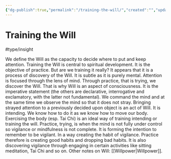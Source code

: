 ```yaml
---
{"dg-publish":true,"permalink":"/training-the-will/","created":"","updated":""}
---
```



# Training the Will
#type/insight 

We define the Will as the capacity to decide where to put and keep attention. Training the Will is central to spiritual development. It is the objective of practice. But are we training it really? It appears that it is a process of discovery of the Will. It is subtle as it is purely mental. Attention is focused through the lens of mind.  Through practice, that is trying, we discover the Will. That is why Will is an aspect of consciousness. It is the imperative statement (the others are declarative, interrogative and exclamatory, with the latter not fundamental). We command the mind and at the same time we observe the mind so that it does not stray. Bringing strayed attention to a previously decided upon object is an act of Will. It is intending. We know how to do it as we know how to move our body. Exercising the body (esp. Tai Chi) is an ideal way of training intending or training the will. 
Practice, trying, is when the mind is not fully under control so vigilance or mindfulness is not complete. It is forming the intention to remember to be vigilant. In a way creating the habit of vigilance. Practice therefore is creating good habits and dropping bad habits. It is also discovering vigilance through engaging in certain activities like sitting meditation, Tai Chi and so on. 
Other notes on Will: [[Willpower\|Willpower]].